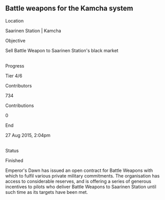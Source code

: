 ## Battle weapons for the Kamcha system

Location

Saarinen Station \| Kamcha

Objective

Sell Battle Weapon to Saarinen Station\'s black market

\
Progress

Tier 4/6

Contributors

734

Contributions

0

End

27 Aug 2015, 2:04pm

\
Status

Finished

Emperor\'s Dawn has issued an open contract for Battle Weapons with
which to fulfil various private military commitments. The organisation
has access to considerable reserves, and is offering a series of
generous incentives to pilots who deliver Battle Weapons to Saarinen
Station until such time as its targets have been met.
